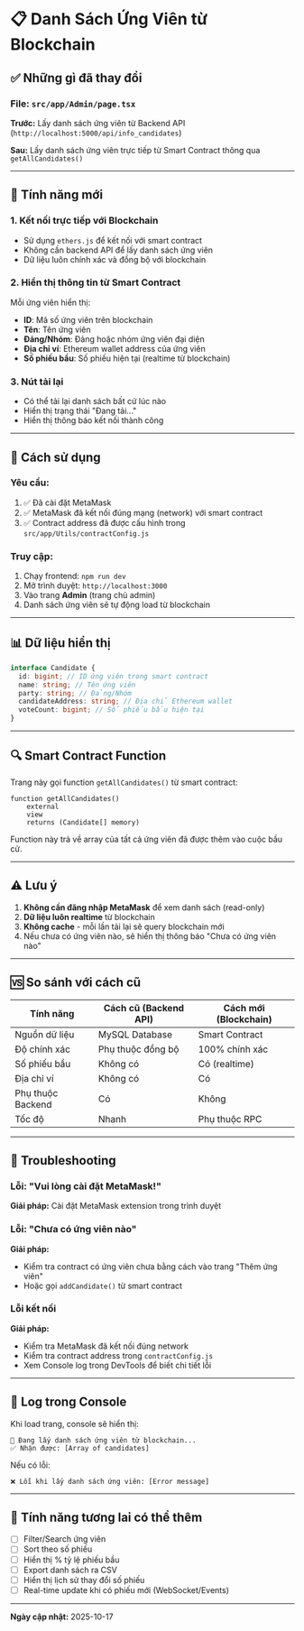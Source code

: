 # 📋 Danh Sách Ứng Viên từ Blockchain

## ✅ Những gì đã thay đổi

### File: `src/app/Admin/page.tsx`

**Trước:** Lấy danh sách ứng viên từ Backend API (`http://localhost:5000/api/info_candidates`)

**Sau:** Lấy danh sách ứng viên trực tiếp từ Smart Contract thông qua `getAllCandidates()`

---

## 🔧 Tính năng mới

### 1. Kết nối trực tiếp với Blockchain

- Sử dụng `ethers.js` để kết nối với smart contract
- Không cần backend API để lấy danh sách ứng viên
- Dữ liệu luôn chính xác và đồng bộ với blockchain

### 2. Hiển thị thông tin từ Smart Contract

Mỗi ứng viên hiển thị:

- **ID**: Mã số ứng viên trên blockchain
- **Tên**: Tên ứng viên
- **Đảng/Nhóm**: Đảng hoặc nhóm ứng viên đại diện
- **Địa chỉ ví**: Ethereum wallet address của ứng viên
- **Số phiếu bầu**: Số phiếu hiện tại (realtime từ blockchain)

### 3. Nút tải lại

- Có thể tải lại danh sách bất cứ lúc nào
- Hiển thị trạng thái "Đang tải..."
- Hiển thị thông báo kết nối thành công

---

## 🎯 Cách sử dụng

### Yêu cầu:

1. ✅ Đã cài đặt MetaMask
2. ✅ MetaMask đã kết nối đúng mạng (network) với smart contract
3. ✅ Contract address đã được cấu hình trong `src/app/Utils/contractConfig.js`

### Truy cập:

1. Chạy frontend: `npm run dev`
2. Mở trình duyệt: `http://localhost:3000`
3. Vào trang **Admin** (trang chủ admin)
4. Danh sách ứng viên sẽ tự động load từ blockchain

---

## 📊 Dữ liệu hiển thị

```typescript
interface Candidate {
  id: bigint; // ID ứng viên trong smart contract
  name: string; // Tên ứng viên
  party: string; // Đảng/Nhóm
  candidateAddress: string; // Địa chỉ Ethereum wallet
  voteCount: bigint; // Số phiếu bầu hiện tại
}
```

---

## 🔍 Smart Contract Function

Trang này gọi function `getAllCandidates()` từ smart contract:

```solidity
function getAllCandidates()
    external
    view
    returns (Candidate[] memory)
```

Function này trả về array của tất cả ứng viên đã được thêm vào cuộc bầu cử.

---

## ⚠️ Lưu ý

1. **Không cần đăng nhập MetaMask** để xem danh sách (read-only)
2. **Dữ liệu luôn realtime** từ blockchain
3. **Không cache** - mỗi lần tải lại sẽ query blockchain mới
4. Nếu chưa có ứng viên nào, sẽ hiển thị thông báo "Chưa có ứng viên nào"

---

## 🆚 So sánh với cách cũ

| Tính năng         | Cách cũ (Backend API) | Cách mới (Blockchain) |
| ----------------- | --------------------- | --------------------- |
| Nguồn dữ liệu     | MySQL Database        | Smart Contract        |
| Độ chính xác      | Phụ thuộc đồng bộ     | 100% chính xác        |
| Số phiếu bầu      | Không có              | Có (realtime)         |
| Địa chỉ ví        | Không có              | Có                    |
| Phụ thuộc Backend | Có                    | Không                 |
| Tốc độ            | Nhanh                 | Phụ thuộc RPC         |

---

## 🔧 Troubleshooting

### Lỗi: "Vui lòng cài đặt MetaMask!"

**Giải pháp:** Cài đặt MetaMask extension trong trình duyệt

### Lỗi: "Chưa có ứng viên nào"

**Giải pháp:**

- Kiểm tra contract có ứng viên chưa bằng cách vào trang "Thêm ứng viên"
- Hoặc gọi `addCandidate()` từ smart contract

### Lỗi kết nối

**Giải pháp:**

- Kiểm tra MetaMask đã kết nối đúng network
- Kiểm tra contract address trong `contractConfig.js`
- Xem Console log trong DevTools để biết chi tiết lỗi

---

## 📝 Log trong Console

Khi load trang, console sẽ hiển thị:

```
📡 Đang lấy danh sách ứng viên từ blockchain...
✅ Nhận được: [Array of candidates]
```

Nếu có lỗi:

```
❌ Lỗi khi lấy danh sách ứng viên: [Error message]
```

---

## 🚀 Tính năng tương lai có thể thêm

- [ ] Filter/Search ứng viên
- [ ] Sort theo số phiếu
- [ ] Hiển thị % tỷ lệ phiếu bầu
- [ ] Export danh sách ra CSV
- [ ] Hiển thị lịch sử thay đổi số phiếu
- [ ] Real-time update khi có phiếu mới (WebSocket/Events)

---

**Ngày cập nhật:** 2025-10-17

